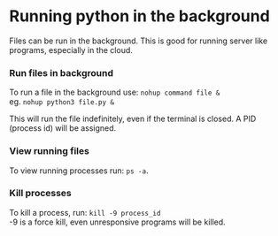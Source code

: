 # Running python in the background

Files can be run in the background. This is good for running server like programs, especially in the cloud.

### Run files in background

To run a file in the background use: ```nohup command file &```\
eg. ```nohup python3 file.py &```

This will run the file indefinitely, even if the terminal is closed. A PID (process id) will be assigned.

### View running files

To view running processes run: `ps -a`.

### Kill processes

To kill a process, run: `kill -9 process_id`\
-9 is a force kill, even unresponsive programs will be killed.
